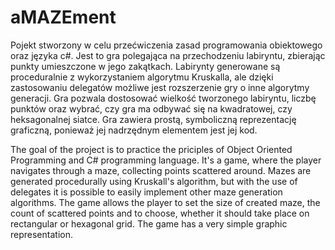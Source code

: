 # aMAZEment
Pojekt stworzony w celu przećwiczenia zasad programowania obiektowego oraz języka c#.
Jest to gra polegająca na przechodzeniu labiryntu, zbierając punkty umieszczone w jego zakątkach.
Labirynty generowane są proceduralnie z wykorzystaniem algorytmu Kruskalla, ale dzięki zastosowaniu delegatów możliwe jest rozszerzenie gry o inne algorytmy generacji.
Gra pozwala dostosować wielkość tworzonego labiryntu, liczbę punktów oraz wybrać, czy gra ma odbywać się na kwadratowej, czy heksagonalnej siatce.
Gra zawiera prostą, symboliczną reprezentację graficzną, ponieważ jej nadrzędnym elementem jest jej kod.  

The goal of the project is to practice the priciples of Object Oriented Programming and C# programming language.
It's a game, where the player navigates through a maze, collecting points scattered around.
Mazes are generated procedurally using Kruskall's algorithm, but with the use of delegates it is possible to easily implement other maze generation algorithms.
The game allows the player to set the size of created maze, the count of scattered points and to choose, whether it should take place on rectangular or hexagonal grid.
The game has a very simple graphic representation. 
